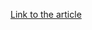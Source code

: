 [Link to the article](https://blog.cyble.com/2023/04/07/new-cylance-ransomware-with-power-packed-commandline-options/)
